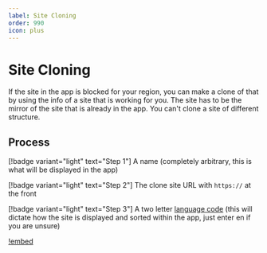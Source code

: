 ```yaml
---
label: Site Cloning
order: 990
icon: plus
---
```


# Site Cloning

If the site in the app is blocked for your region, you can make a clone of that by using the info of a site that is working for you. The site has to be the mirror of the site that is already in the app. You can't clone a site of different structure.

## Process

[!badge variant="light" text="Step 1"] A name (completely arbitrary, this is what will be displayed in the app)

[!badge variant="light" text="Step 2"] The clone site URL with `https://` at the front

[!badge variant="light" text="Step 3"] A two letter [language code](https://en.wikipedia.org/wiki/List_of_ISO_639-1_codes) (this will dictate how the site is displayed and sorted within the app, just enter en if you are unsure)


[!embed](https://www.youtube.com/watch?v=4tR58jyG9uQ)